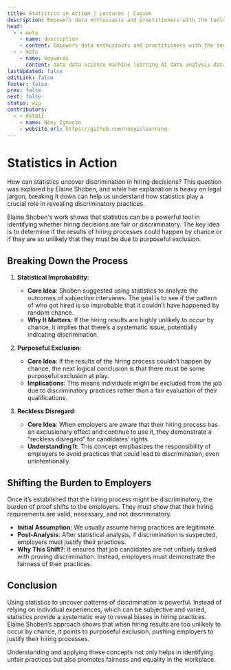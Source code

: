 ```yaml
---
title: Statistics in Action | Lectures | Cogxen
description: Empowers data enthusiasts and practitioners with the tools and knowledge to unlock the potential of data.
head:
  - - meta
    - name: description
    - content: Empowers data enthusiasts and practitioners with the tools and knowledge to unlock the potential of data.
  - - meta
    - name: keywords
      content: data data science machine learning AI data analysis data-driven data enthusiasts data practitioners
lastUpdated: false
editLink: false
footer: false
prev: false
next: false
status: wip
contributors:
  - - detail
    - name: Noey Ignacio
    - website_url: https://github.com/noeyislearning
---
```


# Statistics in Action

How can statistics uncover discrimination in hiring decisions? This question was explored by Elaine Shoben, and while her explanation is heavy on legal jargon, breaking it down can help us understand how statistics play a crucial role in revealing discriminatory practices.

Elaine Shoben's work shows that statistics can be a powerful tool in identifying whether hiring decisions are fair or discriminatory. The key idea is to determine if the results of hiring processes could happen by chance or if they are so unlikely that they must be due to purposeful exclusion.

## Breaking Down the Process

1. **Statistical Improbability**:

   - **Core Idea**: Shoben suggested using statistics to analyze the outcomes of subjective interviews. The goal is to see if the pattern of who got hired is so improbable that it couldn’t have happened by random chance.
   - **Why It Matters**: If the hiring results are highly unlikely to occur by chance, it implies that there’s a systematic issue, potentially indicating discrimination.

2. **Purposeful Exclusion**:

   - **Core Idea**: If the results of the hiring process couldn’t happen by chance, the next logical conclusion is that there must be some purposeful exclusion at play.
   - **Implications**: This means individuals might be excluded from the job due to discriminatory practices rather than a fair evaluation of their qualifications.

3. **Reckless Disregard**:

   - **Core Idea**: When employers are aware that their hiring process has an exclusionary effect and continue to use it, they demonstrate a “reckless disregard” for candidates' rights.
   - **Understanding It**: This concept emphasizes the responsibility of employers to avoid practices that could lead to discrimination, even unintentionally.

## Shifting the Burden to Employers

Once it’s established that the hiring process might be discriminatory, the burden of proof shifts to the employers. They must show that their hiring requirements are valid, necessary, and not discriminatory.

- **Initial Assumption**: We usually assume hiring practices are legitimate.
- **Post-Analysis**: After statistical analysis, if discrimination is suspected, employers must justify their practices.
- **Why This Shift?**: It ensures that job candidates are not unfairly tasked with proving discrimination. Instead, employers must demonstrate the fairness of their practices.

## Conclusion

Using statistics to uncover patterns of discrimination is powerful. Instead of relying on individual experiences, which can be subjective and varied, statistics provide a systematic way to reveal biases in hiring practices. Elaine Shoben’s approach shows that when hiring results are too unlikely to occur by chance, it points to purposeful exclusion, pushing employers to justify their hiring processes.

Understanding and applying these concepts not only helps in identifying unfair practices but also promotes fairness and equality in the workplace.
